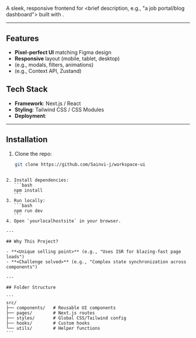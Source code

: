 # <workspace-ui>

A sleek, responsive frontend for <brief description, e.g., "a job portal/blog dashboard"> built with **<Reactjs>**. 

---

## Features

- **Pixel-perfect UI** matching Figma design
- **Responsive** layout (mobile, tablet, desktop)
- **<Interactive components>** (e.g., modals, filters, animations)
- **<State management>** (e.g., Context API, Zustand)

## Tech Stack

- **Framework**: Next.js / React
- **Styling**: Tailwind CSS / CSS Modules
- **Deployment**:

---

## Installation

1. Clone the repo:
   ```bash
   git clone https://github.com/Sainvi-j/workspace-ui
   ```
````

2. Install dependencies:
   ```bash
   npm install
   ```
3. Run locally:
   ```bash
   npm run dev
   ```
4. Open `yourlocalhostsite` in your browser.

---

## Why This Project?

- **<Unique selling point>** (e.g., "Uses ISR for blazing-fast page loads")
- **<Challenge solved>** (e.g., "Complex state synchronization across components")

---

## Folder Structure

```
src/
├── components/   # Reusable UI components
├── pages/        # Next.js routes
├── styles/       # Global CSS/Tailwind config
├── hooks/        # Custom hooks
└── utils/        # Helper functions
```
